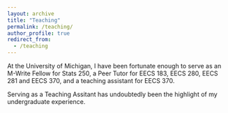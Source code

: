 ```yaml
---
layout: archive
title: "Teaching"
permalink: /teaching/
author_profile: true
redirect_from:
  - /teaching
---
```


At the University of Michigan, I have been fortunate enough to serve as an M-Write Fellow for Stats 250, a Peer Tutor for EECS 183, EECS 280, EECS 281 and EECS 370, and a teaching assistant for EECS 370. </br>

Serving as a Teaching Assitant has undoubtedly been the highlight of my undergraduate experience.





